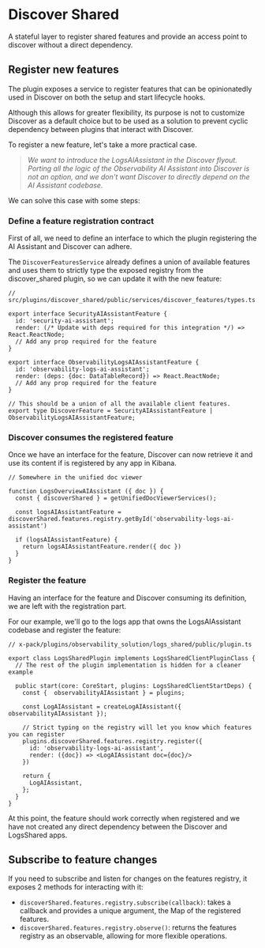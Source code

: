 # Discover Shared

A stateful layer to register shared features and provide an access point to discover without a direct dependency.

## Register new features

The plugin exposes a service to register features that can be opinionatedly used in Discover on both the setup and start lifecycle hooks.

Although this allows for greater flexibility, its purpose is not to customize Discover as a default choice but to be used as a solution to prevent cyclic dependency between plugins that interact with Discover.

To register a new feature, let's take a more practical case.

> _We want to introduce the LogsAIAssistant in the Discover flyout. Porting all the logic of the Observability AI Assistant into Discover is not an option, and we don't want Discover to directly depend on the AI Assistant codebase._

We can solve this case with some steps:

### Define a feature registration contract

First of all, we need to define an interface to which the plugin registering the AI Assistant and Discover can adhere.

The `DiscoverFeaturesService` already defines a union of available features and uses them to strictly type the exposed registry from the discover_shared plugin, so we can update it with the new feature:

```tsx
// src/plugins/discover_shared/public/services/discover_features/types.ts

export interface SecurityAIAssistantFeature {
  id: 'security-ai-assistant';
  render: (/* Update with deps required for this integration */) => React.ReactNode;
  // Add any prop required for the feature
}

export interface ObservabilityLogsAIAssistantFeature {
  id: 'observability-logs-ai-assistant';
  render: (deps: {doc: DataTableRecord}) => React.ReactNode;
  // Add any prop required for the feature
}

// This should be a union of all the available client features.
export type DiscoverFeature = SecurityAIAssistantFeature | ObservabilityLogsAIAssistantFeature;
```

### Discover consumes the registered feature

Once we have an interface for the feature, Discover can now retrieve it and use its content if is registered by any app in Kibana.

```tsx
// Somewhere in the unified doc viewer

function LogsOverviewAIAssistant ({ doc }) {
  const { discoverShared } = getUnifiedDocViewerServices();

  const logsAIAssistantFeature = discoverShared.features.registry.getById('observability-logs-ai-assistant')

  if (logsAIAssistantFeature) {
    return logsAIAssistantFeature.render({ doc })
  }
}
```

### Register the feature

Having an interface for the feature and Discover consuming its definition, we are left with the registration part.

For our example, we'll go to the logs app that owns the LogsAIAssistant codebase and register the feature:

```tsx
// x-pack/plugins/observability_solution/logs_shared/public/plugin.ts

export class LogsSharedPlugin implements LogsSharedClientPluginClass {
  // The rest of the plugin implementation is hidden for a cleaner example

  public start(core: CoreStart, plugins: LogsSharedClientStartDeps) {
    const {  observabilityAIAssistant } = plugins;

    const LogAIAssistant = createLogAIAssistant({ observabilityAIAssistant });

    // Strict typing on the registry will let you know which features you can register
    plugins.discoverShared.features.registry.register({
      id: 'observability-logs-ai-assistant',
      render: ({doc}) => <LogAIAssistant doc={doc}/>
    })

    return {
      LogAIAssistant,
    };
  }
}
```

At this point, the feature should work correctly when registered and we have not created any direct dependency between the Discover and LogsShared apps.

## Subscribe to feature changes

If you need to subscribe and listen for changes on the features registry, it exposes 2 methods for interacting with it:

- `discoverShared.features.registry.subscribe(callback)`: takes a callback and provides a unique argument, the Map of the registered features.
- `discoverShared.features.registry.observe()`: returns the features registry as an observable, allowing for more flexible operations.